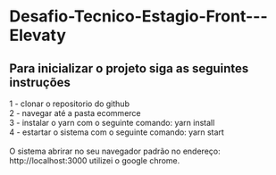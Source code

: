 # Desafio-Tecnico-Estagio-Front---Elevaty

## Para inicializar o projeto siga as seguintes instruções
1 - clonar o repositorio do github</br>
2 - navegar até a pasta ecommerce</br>
3 - instalar o yarn com o seguinte comando: yarn install</br>
4 - estartar o sistema com o seguinte comando: yarn start</br>
</br>
O sistema abrirar no seu navegador padrão no endereço: http://localhost:3000
utilizei o google chrome. 
